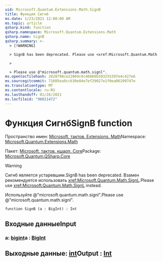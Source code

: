 ```yaml
---
uid: Microsoft.Quantum.Extensions.Math.SignB
title: Функция Сигнб
ms.date: 1/23/2021 12:00:00 AM
ms.topic: article
qsharp.kind: function
qsharp.namespace: Microsoft.Quantum.Extensions.Math
qsharp.name: SignB
qsharp.summary: >-
  > [!WARNING]

  > SignB has been deprecated. Please use <xref:Microsoft.Quantum.Math.SignL> instead.

  >

  > Please use @"microsoft.quantum.math.signl".
ms.openlocfilehash: 2828798ce22869c9c46860b393255397e4c427e6
ms.sourcegitcommit: 71605ea9cc630e84e7ef29027e1f0ea06299747e
ms.translationtype: MT
ms.contentlocale: ru-RU
ms.lasthandoff: 01/26/2021
ms.locfileid: "98821472"
---
```

# <a name="signb-function"></a><span data-ttu-id="5e50b-102">Функция Сигнб</span><span class="sxs-lookup"><span data-stu-id="5e50b-102">SignB function</span></span>

<span data-ttu-id="5e50b-103">Пространство имен: [Microsoft. тактов. Extensions. Math](xref:Microsoft.Quantum.Extensions.Math)</span><span class="sxs-lookup"><span data-stu-id="5e50b-103">Namespace: [Microsoft.Quantum.Extensions.Math](xref:Microsoft.Quantum.Extensions.Math)</span></span>

<span data-ttu-id="5e50b-104">Пакет: [Microsoft. тактов. кшарп. Core](https://nuget.org/packages/Microsoft.Quantum.QSharp.Core)</span><span class="sxs-lookup"><span data-stu-id="5e50b-104">Package: [Microsoft.Quantum.QSharp.Core](https://nuget.org/packages/Microsoft.Quantum.QSharp.Core)</span></span>


> [!WARNING]
> <span data-ttu-id="5e50b-105">Сигнб является устаревшим.</span><span class="sxs-lookup"><span data-stu-id="5e50b-105">SignB has been deprecated.</span></span> <span data-ttu-id="5e50b-106">Взамен рекомендуется использовать <xref:Microsoft.Quantum.Math.SignL>.</span><span class="sxs-lookup"><span data-stu-id="5e50b-106">Please use <xref:Microsoft.Quantum.Math.SignL> instead.</span></span>
>
> <span data-ttu-id="5e50b-107">Используйте @"microsoft.quantum.math.signl".</span><span class="sxs-lookup"><span data-stu-id="5e50b-107">Please use @"microsoft.quantum.math.signl".</span></span>



```qsharp
function SignB (a : BigInt) : Int
```


## <a name="input"></a><span data-ttu-id="5e50b-108">Входные данные</span><span class="sxs-lookup"><span data-stu-id="5e50b-108">Input</span></span>

### <a name="a--bigint"></a><span data-ttu-id="5e50b-109">a: [bigint](xref:microsoft.quantum.lang-ref.bigint)</span><span class="sxs-lookup"><span data-stu-id="5e50b-109">a : [BigInt](xref:microsoft.quantum.lang-ref.bigint)</span></span>





## <a name="output--int"></a><span data-ttu-id="5e50b-110">Выходные данные: [int](xref:microsoft.quantum.lang-ref.int)</span><span class="sxs-lookup"><span data-stu-id="5e50b-110">Output : [Int](xref:microsoft.quantum.lang-ref.int)</span></span>

